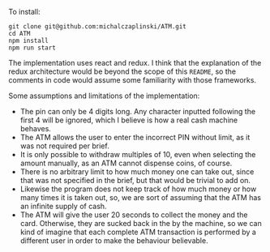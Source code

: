 To install: 
```shell
git clone git@github.com:michalczaplinski/ATM.git
cd ATM
npm install 
npm run start
```

The implementation uses react and redux. I think that the explanation of the redux architecture would be beyond the scope of this `README`, so the comments in code would assume some familiarity with those frameworks.

Some assumptions and limitations of the implementation:
  - The pin can only be 4 digits long. Any character inputted following the first 4 will be ignored, which I believe is how a real cash machine behaves.
  - The ATM allows the user to enter the incorrect PIN without limit, as it was not required per brief.
  - It is only possible to withdraw multiples of 10, even when selecting the amount manually, as an ATM cannot dispense coins, of course.
  - There is no arbitrary limit to how much money one can take out, since that was not specified in the brief, but that would be trivial to add on.
  - Likewise the program does not keep track of how much money or how many times it is taken out, so, we are sort of assuming that the ATM has an infinite supply of cash.
  - The ATM will give the user 20 seconds to collect the money and the card. Otherwise, they are sucked back in the by the machine, so we can kind of imagine that each complete ATM transaction is performed by a different user in order to make the behaviour believable.



